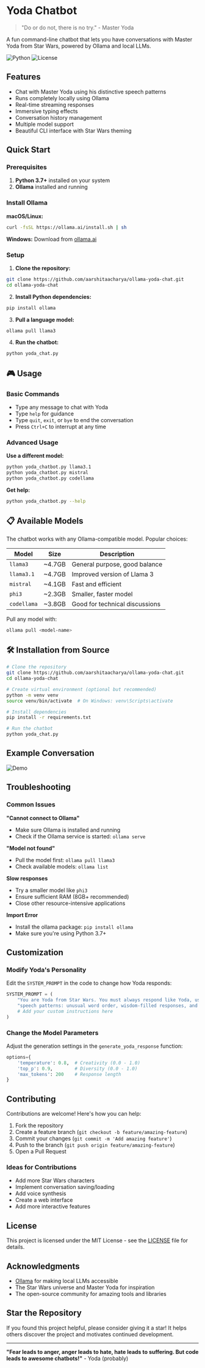 # Yoda Chatbot

> "Do or do not, there is no try." - Master Yoda

A fun command-line chatbot that lets you have conversations with Master Yoda from Star Wars, powered by Ollama and local LLMs.

![Python](https://img.shields.io/badge/python-v3.7+-blue.svg)
![License](https://img.shields.io/badge/license-MIT-green.svg)

## Features

- Chat with Master Yoda using his distinctive speech patterns
- Runs completely locally using Ollama
- Real-time streaming responses
- Immersive typing effects
- Conversation history management
- Multiple model support
- Beautiful CLI interface with Star Wars theming

## Quick Start

### Prerequisites

1. **Python 3.7+** installed on your system
2. **Ollama** installed and running

### Install Ollama

**macOS/Linux:**
```bash
curl -fsSL https://ollama.ai/install.sh | sh
```

**Windows:**
Download from [ollama.ai](https://ollama.ai/download)

### Setup

1. **Clone the repository:**
```bash
git clone https://github.com/aarshitaacharya/ollama-yoda-chat.git
cd ollama-yoda-chat
```

2. **Install Python dependencies:**
```bash
pip install ollama
```

3. **Pull a language model:**
```bash
ollama pull llama3
```

4. **Run the chatbot:**
```bash
python yoda_chat.py
```

## 🎮 Usage

### Basic Commands

- Type any message to chat with Yoda
- Type `help` for guidance
- Type `quit`, `exit`, or `bye` to end the conversation
- Press `Ctrl+C` to interrupt at any time

### Advanced Usage

**Use a different model:**
```bash
python yoda_chatbot.py llama3.1
python yoda_chatbot.py mistral
python yoda_chatbot.py codellama
```

**Get help:**
```bash
python yoda_chatbot.py --help
```

## 📋 Available Models

The chatbot works with any Ollama-compatible model. Popular choices:

| Model | Size | Description |
|--------|------|-------------|
| `llama3` | ~4.7GB | General purpose, good balance |
| `llama3.1` | ~4.7GB | Improved version of Llama 3 |
| `mistral` | ~4.1GB | Fast and efficient |
| `phi3` | ~2.3GB | Smaller, faster model |
| `codellama` | ~3.8GB | Good for technical discussions |

Pull any model with:
```bash
ollama pull <model-name>
```

## 🛠️ Installation from Source

```bash
# Clone the repository
git clone https://github.com/aarshitaacharya/ollama-yoda-chat.git
cd ollama-yoda-chat

# Create virtual environment (optional but recommended)
python -m venv venv
source venv/bin/activate  # On Windows: venv\Scripts\activate

# Install dependencies
pip install -r requirements.txt

# Run the chatbot
python yoda_chat.py
```

## Example Conversation

![Demo](demo.png)

## Troubleshooting

### Common Issues

**"Cannot connect to Ollama"**
- Make sure Ollama is installed and running
- Check if the Ollama service is started: `ollama serve`

**"Model not found"**
- Pull the model first: `ollama pull llama3`
- Check available models: `ollama list`

**Slow responses**
- Try a smaller model like `phi3`
- Ensure sufficient RAM (8GB+ recommended)
- Close other resource-intensive applications

**Import Error**
- Install the ollama package: `pip install ollama`
- Make sure you're using Python 3.7+

## Customization

### Modify Yoda's Personality

Edit the `SYSTEM_PROMPT` in the code to change how Yoda responds:

```python
SYSTEM_PROMPT = (
    "You are Yoda from Star Wars. You must always respond like Yoda, using his distinctive "
    "speech patterns: unusual word order, wisdom-filled responses, and philosophical insights. "
    # Add your custom instructions here
)
```

### Change the Model Parameters

Adjust the generation settings in the `generate_yoda_response` function:

```python
options={
    'temperature': 0.8,  # Creativity (0.0 - 1.0)
    'top_p': 0.9,        # Diversity (0.0 - 1.0)  
    'max_tokens': 200    # Response length
}
```

## Contributing

Contributions are welcome! Here's how you can help:

1. Fork the repository
2. Create a feature branch (`git checkout -b feature/amazing-feature`)
3. Commit your changes (`git commit -m 'Add amazing feature'`)
4. Push to the branch (`git push origin feature/amazing-feature`)
5. Open a Pull Request

### Ideas for Contributions

- Add more Star Wars characters
- Implement conversation saving/loading
- Add voice synthesis
- Create a web interface
- Add more interactive features

## License

This project is licensed under the MIT License - see the [LICENSE](LICENSE) file for details.

## Acknowledgments

- [Ollama](https://ollama.ai/) for making local LLMs accessible
- The Star Wars universe and Master Yoda for inspiration
- The open-source community for amazing tools and libraries

## Star the Repository

If you found this project helpful, please consider giving it a star! It helps others discover the project and motivates continued development.

---

**"Fear leads to anger, anger leads to hate, hate leads to suffering. But code leads to awesome chatbots!"** - Yoda (probably)